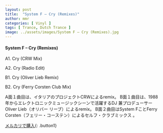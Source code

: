 ```yaml
---
layout: post
title:  "System F – Cry (Remixes)"
author: mmr
categories: [ Vinyl ]
tags: [ Trance, Dutch Trance ]
image: ../assets/images/System F – Cry (Remixes).jpg
---
```


#### System F – Cry (Remixes)

A1. Cry (CRW Mix)

A2. Cry (Radio Edit)

B1. Cry (Oliver Lieb Remix)

B2. Cry (Ferry Corsten Club Mix)

A面１曲目は、イタリアのプロジェクトCRWによるremix。
B面１曲目は、1988 年からエレクトロニックミュージックシーンで活躍するDJ 兼プロデューサーOliver Lieb（オリバー リーブ）によるremix。
B面２曲目はSystem FことFerry Corsten（フェリー・コーステン）によるセルフ・クラブミックス 。

[メルカリで購入](https://jp.mercari.com/item/m13662586330){: .button1}

